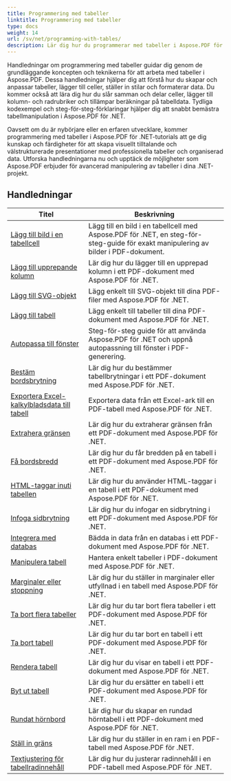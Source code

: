 ```yaml
---
title: Programmering med tabeller
linktitle: Programmering med tabeller
type: docs
weight: 14
url: /sv/net/programming-with-tables/
description: Lär dig hur du programmerar med tabeller i Aspose.PDF för .NET med steg-för-steg handledning.
---
```

Handledningar om programmering med tabeller guidar dig genom de grundläggande koncepten och teknikerna för att arbeta med tabeller i Aspose.PDF. Dessa handledningar hjälper dig att förstå hur du skapar och anpassar tabeller, lägger till celler, ställer in stilar och formaterar data. Du kommer också att lära dig hur du slår samman och delar celler, lägger till kolumn- och radrubriker och tillämpar beräkningar på tabelldata. Tydliga kodexempel och steg-för-steg-förklaringar hjälper dig att snabbt bemästra tabellmanipulation i Aspose.PDF för .NET.

Oavsett om du är nybörjare eller en erfaren utvecklare, kommer programmering med tabeller i Aspose.PDF för .NET-tutorials att ge dig kunskap och färdigheter för att skapa visuellt tilltalande och välstrukturerade presentationer med professionella tabeller och organiserad data. Utforska handledningarna nu och upptäck de möjligheter som Aspose.PDF erbjuder för avancerad manipulering av tabeller i dina .NET-projekt.

## Handledningar
| Titel | Beskrivning |
| --- | --- | 
| [Lägg till bild i en tabellcell](./add-image-in-a-table-cell/) | Lägg till en bild i en tabellcell med Aspose.PDF för .NET, en steg-för-steg-guide för exakt manipulering av bilder i PDF-dokument. |  
| [Lägg till upprepande kolumn](./add-repeating-column/) | Lär dig hur du lägger till en upprepad kolumn i ett PDF-dokument med Aspose.PDF för .NET. |  
| [Lägg till SVG-objekt](./add-svg-object/) | Lägg enkelt till SVG-objekt till dina PDF-filer med Aspose.PDF för .NET. |  
| [Lägg till tabell](./add-table/) | Lägg enkelt till tabeller till dina PDF-dokument med Aspose.PDF för .NET. |  
| [Autopassa till fönster](./auto-fit-to-window/) | Steg-för-steg guide för att använda Aspose.PDF för .NET och uppnå autopassning till fönster i PDF-generering. |  
| [Bestäm bordsbrytning](./determine-table-break/) | Lär dig hur du bestämmer tabellbrytningar i ett PDF-dokument med Aspose.PDF för .NET. |  
| [Exportera Excel-kalkylbladsdata till tabell](./export-excel-worksheet-data-to-table/) | Exportera data från ett Excel-ark till en PDF-tabell med Aspose.PDF för .NET. |  
| [Extrahera gränsen](./extract-border/) | Lär dig hur du extraherar gränsen från ett PDF-dokument med Aspose.PDF för .NET. |  
| [Få bordsbredd](./get-table-width/) | Lär dig hur du får bredden på en tabell i ett PDF-dokument med Aspose.PDF för .NET. |  
| [HTML-taggar inuti tabellen](./html-tags-inside-table/) | Lär dig hur du använder HTML-taggar i en tabell i ett PDF-dokument med Aspose.PDF för .NET. |  
| [Infoga sidbrytning](./insert-page-break/) | Lär dig hur du infogar en sidbrytning i ett PDF-dokument med Aspose.PDF för .NET. |  
| [Integrera med databas](./integrate-with-database/) | Bädda in data från en databas i ett PDF-dokument med Aspose.PDF för .NET. |  
| [Manipulera tabell](./manipulate-table/) | Hantera enkelt tabeller i PDF-dokument med Aspose.PDF för .NET. |  
| [Marginaler eller stoppning](./margins-or-padding/) | Lär dig hur du ställer in marginaler eller utfyllnad i en tabell med Aspose.PDF för .NET. |  
| [Ta bort flera tabeller](./remove-multiple-tables/) | Lär dig hur du tar bort flera tabeller i ett PDF-dokument med Aspose.PDF för .NET. |  
| [Ta bort tabell](./remove-table/) | Lär dig hur du tar bort en tabell i ett PDF-dokument med Aspose.PDF för .NET. |  
| [Rendera tabell](./render-table/) | Lär dig hur du visar en tabell i ett PDF-dokument med Aspose.PDF för .NET. |  
| [Byt ut tabell](./replace-table/) | Lär dig hur du ersätter en tabell i ett PDF-dokument med Aspose.PDF för .NET. |  
| [Rundat hörnbord](./rounded-corner-table/) | Lär dig hur du skapar en rundad hörntabell i ett PDF-dokument med Aspose.PDF för .NET. |  
| [Ställ in gräns](./set-border/) | Lär dig hur du ställer in en ram i en PDF-tabell med Aspose.PDF för .NET. |  
| [Textjustering för tabellradinnehåll](./text-alignment-for-table-row-content/) | Lär dig hur du justerar radinnehåll i en PDF-tabell med Aspose.PDF för .NET. |  